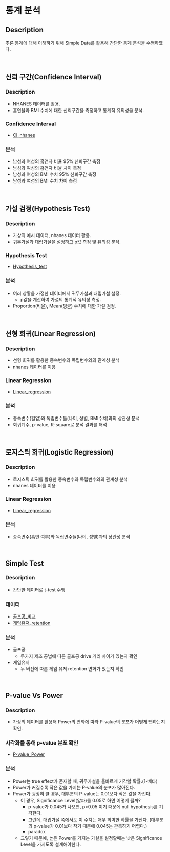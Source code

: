 # 통계 분석


## Description

추론 통계에 대해 이해하기 위해 Simple Data를 활용해 간단한 통계 분석을 수행하였다.

  
<br/>

## 신뢰 구간(Confidence Interval)

### Description

* NHANES 데이터를 활용.
* 흡연율과 BMI 수치에 대한 신뢰구간을 측정하고 통계적 유의성을 분석.

### Confidence Interval

* [CI_nhanes](https://github.com/pcw789/statistics_python/blob/main/Confidence_Interval.ipynb)

### 분석

* 남성과 여성의 흡연자 비율 95% 신뢰구간 측정
* 남성과 여성의 흡연자 비율 차이 측정
* 남성과 여성의 BMI 수치 95% 신뢰구간 측정
* 남성과 여성의 BMI 수치 차이 측정

  
<br/>

## 가설 검정(Hypothesis Test)

### Description

* 가상의 예시 데이터, nhanes 데이터 활용.
* 귀무가설과 대립가설을 설정하고 p값 측정 및 유의성 분석.

### Hypothesis Test

* [Hypothesis_test](https://github.com/pcw789/statistics_python/blob/main/Hypothesis_testing.ipynb)

### 분석

* 여러 상황을 가정한 데이터에서 귀무가설과 대립가설 설정.
  * p값을 계산하여 가설의 통계적 유의성 측정.
* Proportion(비율), Mean(평균) 수치에 대한 가설 검정.

<br/>

## 선형 회귀(Linear Regression)

### Description

* 선형 회귀를 활용한 종속변수와 독립변수와의 관계성 분석
* nhanes 데이터를 이용

### Linear Regression

* [Linear_regression](https://github.com/pcw789/statistics_python/blob/main/Linear_regression_tutorial.ipynb)

### 분석

* 종속변수(혈압)와 독립변수들(나이, 성별, BMI수치)과의 상관성 분석
* 회귀계수, p-value, R-square로 분석 결과를 해석


<br/>

## 로지스틱 회귀(Logistic Regression)

### Description

* 로지스틱 회귀를 활용한 종속변수와 독립변수와의 관계성 분석
* nhanes 데이터를 이용

### Linear Regression

* [Linear_regression](https://github.com/pcw789/statistics_python/blob/main/Logistic_regression_tutorial.ipynb)

### 분석

* 종속변수(흡연 여부)와 독립변수들(나이, 성별)과의 상관성 분석

<br/>

## Simple Test

### Description

* 간단한 데이터로 t-test 수행

### 데이터

* [골프공_비교](https://github.com/pcw789/statistics_python/blob/main/Golfball_test.ipynb)
* [게임유저_retention](https://github.com/pcw789/statistics_python/blob/main/Game_retention_abtest.ipynb)

### 분석

* 골프공
  * 두가지 제조 공법에 따른 골프공 drive 거리 차이가 있는지 확인
* 게임유저
  * 두 버전에 따른 게임 유저 retention 변화가 있는지 확인

<br/>

## P-value Vs Power

### Description

* 가상의 데이터를 활용해 Power의 변화에 따라 P-value의 분포가 어떻게 변하는지 확인.

### 시각화를 통해 p-value 분포 확인

* [P-value_Power](https://github.com/pcw789/statistics_python/blob/main/P-value%20vs%20Power.ipynb)

### 분석

* Power는 true effect가 존재할 때, 귀무가설을 올바르게 기각할 확률.(1-베타)
* Power가 커질수록 작은 값을 가지는 P-value의 분포가 많아진다.
* Power가 굉장히 클 경우, 대부분의 P-value는 0.01보다 작은 값을 가진다.
  * 이 경우, Significance Level(알파)를 0.05로 하면 어떻게 될까?
    - p-value가 0.045가 나오면, p<0.05 이기 때문에 null hypothesis를 기각한다.
    - 그런데, 대립가설 쪽에서도 이 수치는 매우 희박한 확률을 가진다. (대부분의 p-value가 0.01보다 작기 때문에 0.045는 관측하기 어렵다.)
    - paradox
  * 그렇기 때문에, 높은 Power를 가지는 가설을 설정할때는 낮은 Significance Level을 가지도록 설계해야한다.

